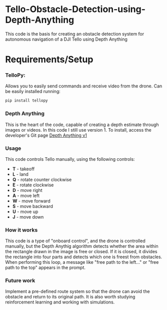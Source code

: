 # Tello-Obstacle-Detection-using-Depth-Anything
This code is the basis for creating an obstacle detection system for autonomous navigation of a DJI Tello using Depth Anything

# Requirements/Setup  
### TelloPy:
Allows you to easily send commands and receive video from the drone. Can be easily installed running:
```bash
pip install tellopy
```
### Depth Anything
This is the heart of the code, capable of creating a depth estimate through images or videos.
In this code I still use version 1. To install, access the developer's Git page [Depth Anything v1](https://github.com/LiheYoung/Depth-Anything)

### Usage
This code controls Tello manually, using the following controls:

- **T** - takeoff
- **L** - land
- **Q** - rotate counter clockwise
- **E** - rotate clockwise
- **D** - move right
- **A** - move left
- **W** - move forward
- **S** - move backward
- **U** - move up
- **J** - move down

### How it works
This code is a type of "onboard control", and the drone is controlled manually, but the Depth Anythig algorithm detects whether the area within the rectangle drawn in the image is free or closed. If it is closed, it divides the rectangle into four parts and detects which one is freest from obstacles. When performing this loop, a message like "free path to the left..." or "free path to the top" appears in the prompt.

### Future work
Implement a pre-defined route system so that the drone can avoid the obstacle and return to its original path. It is also worth studying reinforcement learning and working with simulations.
